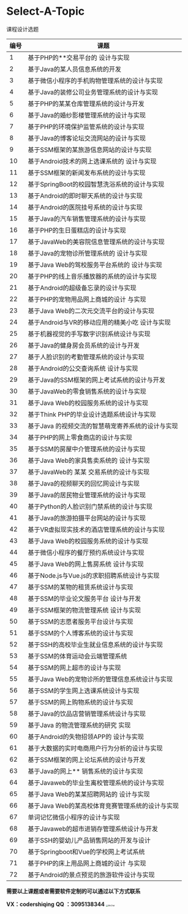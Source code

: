 # Select-A-Topic
课程设计选题

| 编号 | 课题                                              |
| ---- | ------------------------------------------------- |
| 1    | 基于PHP的**交易平台的 设计与实现                  |
| 2    | 基于Java的某人员信息系统的开发                    |
| 3    | 基于微信小程序的手机购物管理系统的设计与实现      |
| 4    | 基于Java的装修公司业务管理系统的设计与实现        |
| 5    | 基于PHP的某某仓库管理系统的设计与开发             |
| 6    | 基于Java的婚纱影楼管理系统的设计与实现            |
| 7    | 基于PHP的环境保护监管系统的设计与实现             |
| 8    | 基于Java的博客论坛交流网站的设计与实现            |
| 9    | 基于SSM框架的某旅游信息网站的设计与实现           |
| 10   | 基于Android技术的网上选课系统的 设计与实现        |
| 11   | 基于SSM框架的新闻发布系统的设计与实现             |
| 12   | 基于SpringBoot的校园智慧洗浴系统的设计与实现      |
| 13   | 基于Android的即时聊天系统的设计与实现             |
| 14   | 基于Android的医院挂号系统的设计与实现             |
| 15   | 基于Java的汽车销售管理系统的设计与实现            |
| 16   | 基于PHP的生日蛋糕店的设计与实现                   |
| 17   | 基于JavaWeb的美容院信息管理系统的设计与实现       |
| 18   | 基于Java的宠物诊所管理系统的 设计与实现           |
| 19   | 基于Java Web的驾校服务平台系统的 设计与实现       |
| 20   | 基于PHP的线上音乐播放器的系统的设计与实现         |
| 21   | 基于Android的超级备忘录的设计与实现               |
| 22   | 基于PHP的宠物用品网上商城的设计 与实现            |
| 23   | 基于Java Web的二次元交流平台的设计与实现          |
| 24   | 基于Android与VR的移动应用的精美小吃 设计与实现    |
| 25   | 基于机器视觉的手写数字识别系统设计与实现          |
| 26   | 基于Java的健身房会员系统的设计与开发              |
| 27   | 基于人脸识别的考勤管理系统的设计与实现            |
| 28   | 基于Android的公交查询系统 设计与实现              |
| 29   | 基于Java的SSM框架的网上考试系统的设计与开发       |
| 30   | 基于JavaWeb的零食销售系统的设计与实现             |
| 31   | 基于Java Web的校园服务系统的设计与实现            |
| 32   | 基于Think PHP的毕业设计选题系统设计与实现         |
| 33   | 基于Java 的视频交流的智慧萌宠寄养系统的设计与实现 |
| 34   | 基于PHP的网上零食商店的设计与实现                 |
| 35   | 基于SSM的房屋中介管理系统的设计与实现             |
| 36   | 基于Java Web的家具售卖系统的 设计与实现           |
| 37   | 基于JavaWeb的 某某 交易系统的设计与实现           |
| 38   | 基于Java的视频聊天的回忆网设计与实现              |
| 39   | 基于Java的居民物业管理系统的设计与实现            |
| 40   | 基于Python的人脸识别门禁系统的设计与实现          |
| 41   | 基于Java的旅游拍摄平台网站的设计与实现            |
| 42   | 基于VR虚拟现实技术的酒店管理系统的设计与实现      |
| 43   | 基于Java Web的校园服务系统的设计与实现            |
| 44   | 基于微信小程序的餐厅预约系统设计与实现            |
| 45   | 基于Java Web的网上售房系统 设计与实现             |
| 46   | 基于Node.js与Vue.js的求职招聘系统设计与实现       |
| 47   | 基于SSM的某物的租赁系统设计与实现                 |
| 48   | 基于SSM的毕业论文服务平台 设计与开发              |
| 49   | 基于SSM框架的物流管理系统 设计与实现              |
| 50   | 基于SSM的志愿者服务平台设计与实现                 |
| 51   | 基于SSM的个人博客系统的设计与实现                 |
| 52   | 基于SSH的高校毕业生就业信息系统的设计与实现       |
| 53   | 基于SSM的体育运动会云端管理系统                   |
| 54   | 基于SSM的网上超市的设计与实现                     |
| 55   | 基于Java Web的宠物诊所的管理信息系统设计与实现    |
| 56   | 基于SSM的学生网上选课系统设计与实现               |
| 57   | 基于SSM的网上购物系统的设计与实现                 |
| 58   | 基于Java的饮品店营销管理系统设计与实现            |
| 59   | 基于Java 的物流管理系统的研究 实现                |
| 60   | 基于Android的失物招领APP的 设计与实现             |
| 61   | 基于大数据的实时电商用户行为分析的设计与实现      |
| 62   | 基于SSM框架的网上论坛系统的设计与开发             |
| 63   | 基于Java的网上** 销售系统的设计与实现             |
| 64   | 基于Javaweb的毕业生离校管理系统的设计与实现       |
| 65   | 基于Java Web的某某招聘网站的 设计与实现           |
| 66   | 基于Java Web的某高校体育竞赛管理系统的设计与实现  |
| 67   | 单词记忆微信小程序的设计与实现                    |
| 68   | 基于Javaweb的超市进销存管理系统设计与开发         |
| 69   | 基于SSH的婴幼儿产品销售网站的开发与设计           |
| 70   | 基于Springboot和Vue的学校网上考试系统             |
| 71   | 基于PHP的床上用品网上商城的设计 与实现            |
| 72   | 基于Android的景点预览的旅游软件设计与实现         |

**需要以上课题或者需要软件定制的可以通过以下方式联系**

**VX：codershiqing**
**QQ ：3095138344**
<img src="https://hbimg.huabanimg.com/97dc35b8002925e5910882909a385f367811de3c1e3d2-BmwW7V_fw658/format/webp" alt="WeChat" style="zoom: 33%;" />